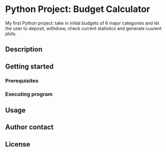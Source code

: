 # Python Project: Budget Calculator
My first Python project: take in initial budgets of 6 major categories and let the user to deposit, withdraw, check current statistics and generate cuurent plots.
## Description
## Getting started
### Prerequisites
### Executing program
## Usage
## Author contact
## License
